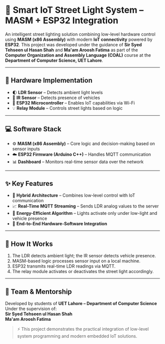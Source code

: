 # 🌃 Smart IoT Street Light System – MASM + ESP32 Integration

An intelligent street lighting solution combining low-level hardware control using **MASM (x86 Assembly)** with modern **IoT connectivity** powered by **ESP32**. This project was developed under the guidance of **Sir Syed Tehseen ul Hasan Shah** and **Ma'am Aroosh Fatima** as part of the **Computer Organization and Assembly Language (COAL)** course at the **Department of Computer Science, UET Lahore**.

---

## 🔧 Hardware Implementation

- 🌓 **LDR Sensor** – Detects ambient light levels  
- 🚗 **IR Sensor** – Detects presence of vehicles  
- 📶 **ESP32 Microcontroller** – Enables IoT capabilities via Wi-Fi  
- 💡 **Relay Module** – Controls street lights based on logic  

---

## 💻 Software Stack

- ⚙️ **MASM (x86 Assembly)** – Core logic and decision-making based on sensor inputs  
- ☁️ **ESP32 Firmware (Arduino C++)** – Handles MQTT communication  
- 📊 **Dashboard** – Monitors real-time sensor data over the network  

---

## ✨ Key Features

- 🔄 **Hybrid Architecture** – Combines low-level control with IoT communication  
- 📈 **Real-Time MQTT Streaming** – Sends LDR analog values to the server  
- 💾 **Energy-Efficient Algorithm** – Lights activate only under low-light and vehicle presence  
- 🔗 **End-to-End Hardware-Software Integration**

---

## 🚀 How It Works

1. The LDR detects ambient light; the IR sensor detects vehicle presence.
2. MASM-based logic processes sensor input on a local machine.
3. ESP32 transmits real-time LDR readings via MQTT.
4. The relay module activates or deactivates the street light accordingly.

---

## 🧠 Team & Mentorship

Developed by students of **UET Lahore – Department of Computer Science**  
Under the supervision of:  
**Sir Syed Tehseen ul Hasan Shah**  
**Ma'am Aroosh Fatima**


> ⚡ This project demonstrates the practical integration of low-level system programming and modern embedded IoT solutions.

